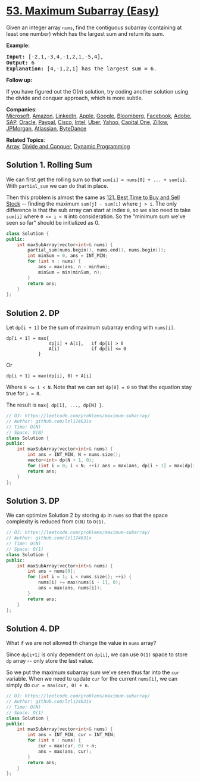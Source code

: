 # [53. Maximum Subarray (Easy)](https://leetcode.com/problems/maximum-subarray/)

<p>Given an integer array <code>nums</code>, find the contiguous subarray&nbsp;(containing at least one number) which has the largest sum and return its sum.</p>

<p><strong>Example:</strong></p>

<pre><strong>Input:</strong> [-2,1,-3,4,-1,2,1,-5,4],
<strong>Output:</strong> 6
<strong>Explanation:</strong>&nbsp;[4,-1,2,1] has the largest sum = 6.
</pre>

<p><strong>Follow up:</strong></p>

<p>If you have figured out the O(<em>n</em>) solution, try coding another solution using the divide and conquer approach, which is more subtle.</p>


**Companies**:  
[Microsoft](https://leetcode.com/company/microsoft), [Amazon](https://leetcode.com/company/amazon), [LinkedIn](https://leetcode.com/company/linkedin), [Apple](https://leetcode.com/company/apple), [Google](https://leetcode.com/company/google), [Bloomberg](https://leetcode.com/company/bloomberg), [Facebook](https://leetcode.com/company/facebook), [Adobe](https://leetcode.com/company/adobe), [SAP](https://leetcode.com/company/sap), [Oracle](https://leetcode.com/company/oracle), [Paypal](https://leetcode.com/company/paypal), [Cisco](https://leetcode.com/company/cisco), [Intel](https://leetcode.com/company/intel), [Uber](https://leetcode.com/company/uber), [Yahoo](https://leetcode.com/company/yahoo), [Capital One](https://leetcode.com/company/capital-one), [Zillow](https://leetcode.com/company/zillow), [JPMorgan](https://leetcode.com/company/jpmorgan), [Atlassian](https://leetcode.com/company/atlassian), [ByteDance](https://leetcode.com/company/bytedance)

**Related Topics**:  
[Array](https://leetcode.com/tag/array/), [Divide and Conquer](https://leetcode.com/tag/divide-and-conquer/), [Dynamic Programming](https://leetcode.com/tag/dynamic-programming/)

## Solution 1. Rolling Sum

We can first get the rolling sum so that `sum[i] = nums[0] + ... + sum[i]`. With `partial_sum` we can do that in place.

Then this problem is almost the same as [121. Best Time to Buy and Sell Stock](https://leetcode.com/problems/best-time-to-buy-and-sell-stock/) -- finding the maximum `sum[j] - sum[i]` where `j > i`. The only difference is that the sub array can start at index `0`, so we also need to take `sum[i]` where `0 <= i < N` into consideration. So the "minimum sum we've seen so far" should be initialized as 0. 

```cpp
class Solution {
public:
    int maxSubArray(vector<int>& nums) {
        partial_sum(nums.begin(), nums.end(), nums.begin());
        int minSum = 0, ans = INT_MIN;
        for (int n : nums) {
            ans = max(ans, n - minSum);
            minSum = min(minSum, n);
        }
        return ans;
    }
};
```

## Solution 2. DP

Let `dp[i + 1]` be the sum of maximum subarray ending with `nums[i]`.

```
dp[i + 1] = max{
                dp[i] + A[i],   if dp[i] > 0
                A[i]            if dp[i] <= 0
            }
```

Or

```
dp[i + 1] = max(dp[i], 0) + A[i]
```

Where `0 <= i < N`. Note that we can set `dp[0] = 0` so that the equation stay true for `i = 0`.

The result is `max{ dp[1], ..., dp[N] }`.

```cpp
// OJ: https://leetcode.com/problems/maximum-subarray/
// Author: github.com/lzl124631x
// Time: O(N)
// Space: O(N)
class Solution {
public:
    int maxSubArray(vector<int>& nums) {
        int ans = INT_MIN, N = nums.size();
        vector<int> dp(N + 1, 0);
        for (int i = 0; i < N; ++i) ans = max(ans, dp[i + 1] = max(dp[i], 0) + nums[i]);
        return ans;
    }
};
```

## Solution 3. DP

We can optimize Solution 2 by storing `dp` in `nums` so that the space complexity is reduced from `O(N)` to `O(1)`.

```cpp
// OJ: https://leetcode.com/problems/maximum-subarray/
// Author: github.com/lzl124631x
// Time: O(N)
// Space: O(1)
class Solution {
public:
    int maxSubArray(vector<int>& nums) {
        int ans = nums[0];
        for (int i = 1; i < nums.size(); ++i) {
            nums[i] += max(nums[i - 1], 0);
            ans = max(ans, nums[i]);
        }
        return ans;
    }
};
```

## Solution 4. DP

What if we are not allowed th change the value in `nums` array?

Since `dp[i+1]` is only dependent on `dp[i]`, we can use `O(1)` space to store `dp` array -- only store the last value.

So we put the maximum subarray sum we've seen thus far into the `cur` variable. When we need to update `cur` for the current `nums[i]`, we can simply do `cur = max(cur, 0) + n`.

```cpp
// OJ: https://leetcode.com/problems/maximum-subarray/
// Author: github.com/lzl124631x
// Time: O(N)
// Space: O(1)
class Solution {
public:
    int maxSubArray(vector<int>& nums) {
        int ans = INT_MIN, cur = INT_MIN;
        for (int n : nums) {
            cur = max(cur, 0) + n;
            ans = max(ans, cur);
        }
        return ans;
    }
};
```